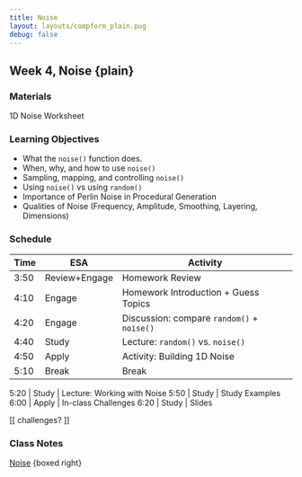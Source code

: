 ```yaml
---
title: Noise
layout: layouts/compform_plain.pug
debug: false
---
```



## Week 4, Noise {plain}

### Materials
1D Noise Worksheet

### Learning Objectives
- What the `noise()` function does.
- When, why, and how to use `noise()`
- Sampling, mapping, and controlling `noise()`
- Using `noise()` vs using `random()`
- Importance of Perlin Noise in Procedural Generation
- Qualities of Noise (Frequency, Amplitude, Smoothing, Layering, Dimensions)

### Schedule
Time    | ESA               | Activity
---     | ---               | ---
3:50    | Review+Engage     | Homework Review
4:10    | Engage            | Homework Introduction + Guess Topics
4:20    | Engage            | Discussion: compare `random()` + `noise()`
4:40    | Study             | Lecture: `random()` vs. `noise()`
4:50    | Apply             | Activity: Building 1D Noise
5:10    | Break             | Break

5:20    | Study             | Lecture: Working with Noise
5:50    | Study             | Study Examples
6:00    | Apply             | In-class Challenges
6:20    | Study             | Slides

[[ challenges? ]]



### Class Notes
[Noise](./index.html) {boxed right}


